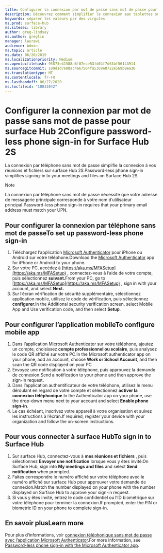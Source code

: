 ```yaml
---
title: Configurer la connexion par mot de passe sans mot de passe pour surface Hub 2
description: Découvrez comment simplifier la connexion aux tablettes surface Hub en utilisant une connexion de téléphone sans mot de passe sur votre appareil mobile.
keywords: séparer les valeurs par des virgules
ms.prod: surface-hub
ms.sitesec: library
author: greg-lindsay
ms.author: greglin
manager: laurawi
audience: Admin
ms.topic: article
ms.date: 06/20/2019
ms.localizationpriority: Medium
ms.openlocfilehash: 95873e41588a6f07ece53fd04f7d63bf56143914
ms.sourcegitcommit: 109d1d7608ac4667564fa5369e8722e569b8ea36
ms.translationtype: MT
ms.contentlocale: fr-FR
ms.lasthandoff: 06/27/2020
ms.locfileid: "10833042"
---
```

# <span data-ttu-id="13be5-104">Configurer la connexion par mot de passe sans mot de passe pour surface Hub 2</span><span class="sxs-lookup"><span data-stu-id="13be5-104">Configure password-less phone sign-in  for Surface Hub 2S</span></span>

<span data-ttu-id="13be5-105">La connexion par téléphone sans mot de passe simplifie la connexion à vos réunions et fichiers sur surface Hub 2S.</span><span class="sxs-lookup"><span data-stu-id="13be5-105">Password-less phone sign-in simplifies signing-in to your meetings and files on Surface Hub 2S.</span></span>

> [!NOTE]
> <span data-ttu-id="13be5-106">La connexion par téléphone sans mot de passe nécessite que votre adresse de messagerie principale corresponde à votre nom d’utilisateur principal.</span><span class="sxs-lookup"><span data-stu-id="13be5-106">Password-less phone sign-in requires that your primary email address must match your UPN.</span></span>

## <span data-ttu-id="13be5-107">Pour configurer la connexion par téléphone sans mot de passe</span><span class="sxs-lookup"><span data-stu-id="13be5-107">To set up password-less phone sign-in</span></span>

1. <span data-ttu-id="13be5-108">Téléchargez l’application [Microsoft Authenticator](https://www.microsoft.com/account/authenticator) pour iPhone ou Android sur votre téléphone.</span><span class="sxs-lookup"><span data-stu-id="13be5-108">Download the [Microsoft Authenticator](https://www.microsoft.com/account/authenticator) app for iPhone or Android to your phone.</span></span>
2. <span data-ttu-id="13be5-109">Sur votre PC, accédez à [https://aka.ms/MFASetup](https://aka.ms/MFASetup) , connectez-vous à l’aide de votre compte, puis sélectionnez **suivant.**</span><span class="sxs-lookup"><span data-stu-id="13be5-109">From your PC, go to [https://aka.ms/MFASetup](https://aka.ms/MFASetup) , sign in with your account, and select **Next.**</span></span>
3. <span data-ttu-id="13be5-110">Sur l’écran vérification de sécurité supplémentaire, sélectionnez application mobile, utilisez le code de vérification, puis sélectionnez **configurer**.</span><span class="sxs-lookup"><span data-stu-id="13be5-110">In the Additional security verification screen, select Mobile App and Use verification code, and then select **Setup**.</span></span>

## <span data-ttu-id="13be5-111">Pour configurer l’application mobile</span><span class="sxs-lookup"><span data-stu-id="13be5-111">To configure mobile app</span></span>

1. <span data-ttu-id="13be5-112">Dans l’application Microsoft Authenticator sur votre téléphone, ajoutez un compte, choisissez **compte professionnel ou scolaire**, puis analysez le code QR affiché sur votre PC.</span><span class="sxs-lookup"><span data-stu-id="13be5-112">In the Microsoft authenticator app on your phone, add an account, choose **Work or School Account**, and then scan the QR code displayed on your PC</span></span>
2. <span data-ttu-id="13be5-113">Envoyez une notification à votre téléphone, puis approuvez la demande de connexion.</span><span class="sxs-lookup"><span data-stu-id="13be5-113">Send a notification to your phone and then approve the sign-in request.</span></span>
3. <span data-ttu-id="13be5-114">Dans l’application authentificateur de votre téléphone, utilisez le menu déroulant en regard de votre compte et sélectionnez **activer la connexion téléphonique**.</span><span class="sxs-lookup"><span data-stu-id="13be5-114">In the Authenticator app on your phone, use the drop-down menu next to your account and select **Enable phone sign-in**.</span></span>
4. <span data-ttu-id="13be5-115">Le cas échéant, inscrivez votre appareil à votre organisation et suivez les instructions à l’écran.</span><span class="sxs-lookup"><span data-stu-id="13be5-115">If required, register your device with your organization and follow the on-screen instructions.</span></span>

## <span data-ttu-id="13be5-116">Pour vous connecter à surface Hub</span><span class="sxs-lookup"><span data-stu-id="13be5-116">To sign in to Surface Hub</span></span>

1. <span data-ttu-id="13be5-117">Sur surface Hub, connectez-vous à **mes réunions et fichiers** , puis sélectionnez **Envoyer une notification** lorsque vous y êtes invité.</span><span class="sxs-lookup"><span data-stu-id="13be5-117">On Surface Hub, sign into **My meetings and files** and select **Send notification** when prompted.</span></span>
2. <span data-ttu-id="13be5-118">Faites correspondre le numéro affiché sur votre téléphone avec le numéro affiché sur surface Hub pour approuver votre demande de connexion.</span><span class="sxs-lookup"><span data-stu-id="13be5-118">Match the number displayed on your phone with the number displayed on Surface Hub to approve your sign-in request.</span></span>
3. <span data-ttu-id="13be5-119">Si vous y êtes invité, entrez le code confidentiel ou l’ID biométrique sur votre téléphone pour terminer la connexion.</span><span class="sxs-lookup"><span data-stu-id="13be5-119">If prompted, enter the PIN or biometric ID on your phone to complete sign-in.</span></span>

## <span data-ttu-id="13be5-120">En savoir plus</span><span class="sxs-lookup"><span data-stu-id="13be5-120">Learn more</span></span>
<span data-ttu-id="13be5-121">Pour plus d’informations, voir [connexion téléphonique sans mot de passe avec l’application Microsoft Authenticator](https://docs.microsoft.com/azure/active-directory/authentication/howto-authentication-phone-sign-in).</span><span class="sxs-lookup"><span data-stu-id="13be5-121">For more information, see [Password-less phone sign-in with the Microsoft Authenticator app](https://docs.microsoft.com/azure/active-directory/authentication/howto-authentication-phone-sign-in).</span></span>
